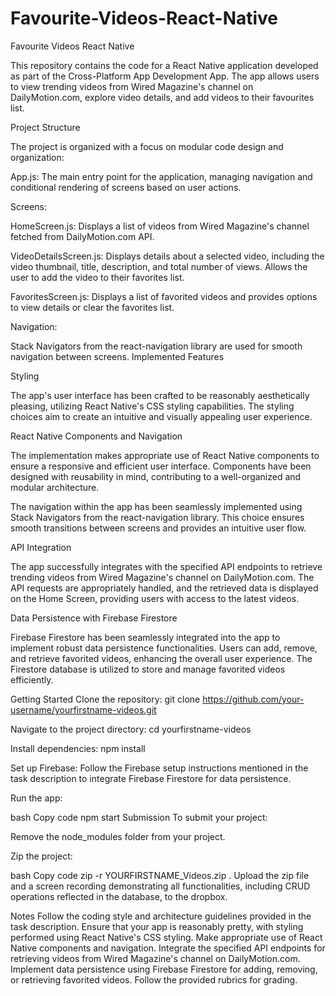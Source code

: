 # Favourite-Videos-React-Native
Favourite Videos React Native

This repository contains the code for a React Native application developed as part of the Cross-Platform App Development App. The app allows users to view trending videos from Wired Magazine's channel on DailyMotion.com, explore video details, and add videos to their favourites list.

Project Structure

The project is organized with a focus on modular code design and organization:


App.js: The main entry point for the application, managing navigation and conditional rendering of screens based on user actions.


Screens:


HomeScreen.js: Displays a list of videos from Wired Magazine's channel fetched from DailyMotion.com API.


VideoDetailsScreen.js: Displays details about a selected video, including the video thumbnail, title, description, and total number of views. Allows the user to add the video to their favorites list.


FavoritesScreen.js: Displays a list of favorited videos and provides options to view details or clear the favorites list.

Navigation:


Stack Navigators from the react-navigation library are used for smooth navigation between screens.
Implemented Features

Styling

The app's user interface has been crafted to be reasonably aesthetically pleasing, utilizing React Native's CSS styling capabilities. The styling choices aim to create an intuitive and visually appealing user experience.


React Native Components and Navigation


The implementation makes appropriate use of React Native components to ensure a responsive and efficient user interface. Components have been designed with reusability in mind, contributing to a well-organized and modular architecture.


The navigation within the app has been seamlessly implemented using Stack Navigators from the react-navigation library. This choice ensures smooth transitions between screens and provides an intuitive user flow.


API Integration

The app successfully integrates with the specified API endpoints to retrieve trending videos from Wired Magazine's channel on DailyMotion.com. The API requests are appropriately handled, and the retrieved data is displayed on the Home Screen, providing users with access to the latest videos.


Data Persistence with Firebase Firestore

Firebase Firestore has been seamlessly integrated into the app to implement robust data persistence functionalities. Users can add, remove, and retrieve favorited videos, enhancing the overall user experience. The Firestore database is utilized to store and manage favorited videos efficiently.


Getting Started
Clone the repository:
git clone https://github.com/your-username/yourfirstname-videos.git

Navigate to the project directory:
cd yourfirstname-videos


Install dependencies:
npm install

Set up Firebase:
Follow the Firebase setup instructions mentioned in the task description to integrate Firebase Firestore for data persistence.

Run the app:

bash
Copy code
npm start
Submission
To submit your project:

Remove the node_modules folder from your project.

Zip the project:

bash
Copy code
zip -r YOURFIRSTNAME_Videos.zip .
Upload the zip file and a screen recording demonstrating all functionalities, including CRUD operations reflected in the database, to the dropbox.

Notes
Follow the coding style and architecture guidelines provided in the task description.
Ensure that your app is reasonably pretty, with styling performed using React Native's CSS styling.
Make appropriate use of React Native components and navigation.
Integrate the specified API endpoints for retrieving videos from Wired Magazine's channel on DailyMotion.com.
Implement data persistence using Firebase Firestore for adding, removing, or retrieving favorited videos.
Follow the provided rubrics for grading.




